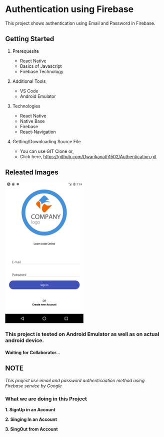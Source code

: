 # Authentication using Firebase
This project shows authentication using Email and Password in Firebase.

## Getting Started

1. Prerequesite 
    * React Native
    * Basics of Javascript
    * Firebase Technology

2. Additional Tools
    * VS Code
    * Android Emulator

3. Technologies
    * React Native
    * Native Base
    * Firebase
    * React-Navigation

4. Getting/Downloading Source File
    * You can use GIT Clone or,     
    * Click here,       https://github.com/Dwarikanath1502/Authentication.git

## Releated Images

<img src="./Readme_Images/1.png" width=250 height=450>
<!-- ![Image](./Readme_Images/1.png) -->


<!-- <img src="./Readme_Images/2.png" alt="drawing" height= "400"width="250"/> -->



### This project is tested on Android Emulator as well as on actual android device.

#### **Waiting for Collaborator...**

## NOTE
*This project use email and password authenticaation method using Firebase service by Google*
    
### What we are doing in this Project

**1. SignUp in an Account**

**2. Singing In an Account**

**3. SingOut from Account**


